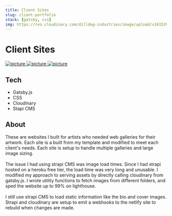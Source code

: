 ```yaml
---
title: Client Sites
slug: client-portfolio
stack: [gatsby, css]
img: https://res.cloudinary.com/dilldog-industries/image/upload/v1615390905/dills-corner/julia-photography.png
---
```


# Client Sites

<div class="flex flex-col md:flex-row space-y-2 md:space-x-6 justify-center items-center">
    <a href="https://karissatalanian.com/" target="_blank" class="img-link">
    <img class="w-full rounded-lg object-cover" src="https://res.cloudinary.com/dilldog-industries/image/upload/v1615590465/dills-corner/karissa-cover.png" alt="picture">
    </a>
    <a href="https://juliawilliams.info/photos" target="_blank" class="img-link">
    <img class="w-full rounded-lg object-cover" src="https://res.cloudinary.com/dilldog-industries/image/upload/v1615607646/dills-corner/julia_will.png" alt="picture">
    </a>
    <a href="https://karissatalanian.com/graphicDesign" target="_blank" class="img-link">
    <img class="w-full rounded-lg object-cover" src="https://res.cloudinary.com/dilldog-industries/image/upload/v1615590334/dills-corner/karissa-gallery_jlaphs.jpg" alt="picture">
    </a>
</div>

## Tech

- Gatsby.js
- CSS
- Cloudinary
- Stapi CMS


## About

These are websites I built for artists who needed web galleries for their artwork. Each site is a built from my template and modified to meet each client's needs. Each site is setup to handle multiple galleries and large image sizing.
<br><br>
The issue I had using strapi CMS was image load times. Since I had strapi hosted on a heroku free tier, the load time was very long and unusable. I modified my approach to serving assets by directly calling cloudinary from gatsby.js. I wrote utility functions to fetch images from different folders, and sped the website up to 99% on lighthouse.
<br><br>
I still use strapi CMS to load static information like the bio and cover images. Strapi and cloudinary are setup to emit a webhooks to the netlify site to rebuild when changes are made.
